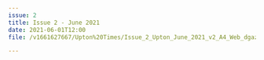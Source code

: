 ```yaml
---
issue: 2
title: Issue 2 - June 2021
date: 2021-06-01T12:00
file: /v1661627667/Upton%20Times/Issue_2_Upton_June_2021_v2_A4_Web_dgazs8.pdf

---
```

